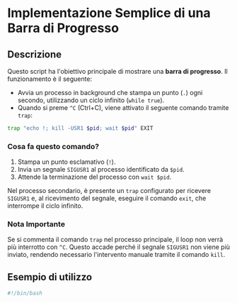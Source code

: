 # Implementazione Semplice di una Barra di Progresso

## Descrizione

Questo script ha l'obiettivo principale di mostrare una **barra di progresso**.
Il funzionamento è il seguente:
- Avvia un processo in background che stampa un punto (`.`) ogni secondo, utilizzando un ciclo infinito (`while true`).
- Quando si preme `^C` (Ctrl+C), viene attivato il seguente comando tramite `trap`:

```bash
trap "echo !; kill -USR1 $pid; wait $pid" EXIT
```

### Cosa fa questo comando?

1. Stampa un punto esclamativo (`!`).
2. Invia un segnale `SIGUSR1` al processo identificato da `$pid`.
3. Attende la terminazione del processo con `wait $pid`.

Nel processo secondario, è presente un `trap` configurato per ricevere `SIGUSR1` e, al ricevimento del segnale, eseguire il comando `exit`, che interrompe il ciclo infinito.

### Nota Importante

Se si commenta il comando `trap` nel processo principale, il loop non verrà più interrotto con `^C`. Questo accade perché il segnale `SIGUSR1` non viene più inviato, rendendo necessario l'intervento manuale tramite il comando `kill`.

## Esempio di utilizzo

```bash
#!/bin/bash








